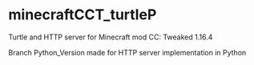 # minecraftCCT_turtleP
Turtle and HTTP server for Minecraft mod CC: Tweaked 1.16.4

Branch Python_Version made for HTTP server implementation in Python
